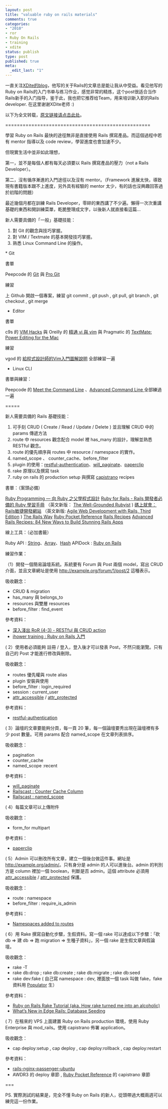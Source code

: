 ```yaml
--- 
layout: post
title: "valuable ruby on rails materials"
comments: true
categories: 
- "2010"
- ror
- Ruby On Rails
- training
- xdite
status: publish
type: post
published: true
meta: 
  _edit_last: "1"
---
```

一直关注<a href="http://blog.xdite.net/">XDite的blog</a>，他写的关于Rails的文章总是能让我从中受益。看见他写的Ruby on Rails的入门书单与练习作业，感觉非常的精炼，这个post很适合当作Rails新手的入门指导，鉴于此，我也把它推荐给Team，用来培训新入职的Rails developer. 在这里谢谢XDite老师 :)

以下为全文转载，<a href="http://blog.xdite.net/?p=1754&amp;utm_source=feedburner&amp;utm_medium=feed&amp;utm_campaign=Feed%3A+xxddite+(Blog.XDite.net)">原文链接请点击此处</a>。

==================================================

學習 Ruby on Rails 最快的途徑無非是直接使用 Rails 撰寫產品。而這個過程中若有 mentor 指導以及 code review，學習進度也會加速不少。

但現實生活中並非如此理想，

第一，並不是每個人都有每天必須要以 Rails 撰寫產品的壓力（not a Rails Developer）。

第二，沒有循序漸進的入門途徑以及沒有 mentor。（Framework 進展太快，導致現有書籍版本跟不上進度，另外具有經驗的 mentor 太少，有的話也沒興趣回答過於初階的問題）

最近幾個月都在訓練 Rails Developer，零碎的東西講了不少遍。懶得一次次重講基礎的東西和開訓練菜單，乾脆整理成文字，以後新人就直接看這篇…

新人需要具備的「一般」基礎技能：
<ol>
	<li>對 Git 的觀念與技巧掌握。</li>
	<li>對 VIM / Textmate 的基本開發技巧掌握。</li>
	<li>熟悉 Linux Command Line 的操作。</li>
</ol>
* Git

書單

Peepcode 的 <a href="http://peepcode.com/products/git" target="_blank">Git</a> 與 <a href="http://progit.org/book/" target="_blank">Pro Git</a>

練習

上 Github 開啟一個專案，練習 git commit , git push , git pull, git branch , git checkout , git merge

* Editor

書單

c9s 的 <a href="http://c9s.blogspot.com/2009/08/vim-hacks-coscup.html" target="_blank">VIM Hacks</a> 與 Oreilly 的 <a href="http://tlsj.tenlong.com.tw/WebModule/BookSearch/bookSearchViewAction.do?isbn=9789866840326&amp;sid=48676&amp;aid=69e42ffb" target="_blank">精通 vi 與 vim</a> 與 Pragmatic 的 <a href="http://www.pragprog.com/titles/textmate/textmate" target="_blank">TextMate: Power Editing for the Mac</a>

練習

vgod 的 <a href="http://blog.vgod.tw/2009/12/08/vim-cheat-sheet-for-programmers/" target="_blank">給程式設計師的Vim入門圖解說明</a> 全部練習一遍

* Linux CLI

書單與練習：

Peepcode 的 <a href="http://peepcode.com/products/meet-the-command-line" target="_blank">Meet the Command Line</a> 、<a href="http://peepcode.com/products/advanced-command-line" target="_blank">Advanced Command Line </a> 全部練過一遍

=====

新人需要具備的 Rails 基礎技能：
<ol>
	<li>可手刻 CRUD ( Create / Read / Update / Delete ) 並且理解 CRUD 中的 params 傳遞方法</li>
	<li>route 中 resources 觀念配合 model 裡 has_many 的設計，理解並熟悉 RESTful 觀念。</li>
	<li>route 的優先順序與 routes 中 resource / namespace 的實作。</li>
	<li>named_scope 、 counter_cache、before_filter</li>
	<li>plugin 的使用：<a href="http://github.com/technoweenie/restful-authentication" target="_blank">restful-authentication</a>、<a href="http://wiki.github.com/mislav/will_paginate/" target="_blank">will_paginate</a>、<a href="http://github.com/thoughtbot/paperclip" target="_blank">paperclip</a></li>
	<li>rake 原理以及撰寫 task</li>
	<li>ruby on rails 的 production setup 與撰寫 <a href="http://www.capify.org/" target="_blank">capistrano</a> recipes</li>
</ol>
書單：（案頭必備）

<a href="http://www.books.com.tw/exep/prod/booksfile.php?item=0010350699" target="_blank">Ruby Programming — 向 Ruby 之父學程式設計</a>
<a href="http://www.books.com.tw/exep/prod/booksfile.php?item=0010400655" target="_blank">Ruby for Rails - Rails 開發者必備的 Ruby 學習手冊</a> （英文新版： <a href="http://www.manning.com/black2/" target="_blank">The Well-Grounded Rubyist</a> )
<a href="http://www.books.com.tw/exep/prod/booksfile.php?item=0010374225" target="_blank">碼上就會：Rails敏捷開發網站</a> （英文新版: <a href="http://www.pragprog.com/titles/rails3/agile-web-development-with-rails-third-edition" target="_blank">Agile Web Development with Rails, Third Edition</a> )
<a href="http://my.safaribooksonline.com/9780321445612" target="_blank">The Rails Way</a>
<a href="http://oreilly.com/catalog/9780596514815" target="_blank">Ruby Pocket Reference</a>
<a href="http://www.pragprog.com/titles/fr_rr/rails-recipes" target="_blank">Rails Recipes</a>
<a href="http://www.pragprog.com/titles/fr_arr/advanced-rails-recipes" target="_blank">Advanced Rails Recipes: 84 New Ways to Build Stunning Rails Apps</a>

線上工具：（必加書籤）

Ruby API : <a href="http://www.ruby-doc.org/core/classes/String.html" target="_blank">String</a>、<a href="http://www.ruby-doc.org/core/classes/Array.html" target="_blank">Array</a>、<a href="http://www.ruby-doc.org/core/classes/Hash.html" target="_blank">Hash</a>
APIDock : <a href="http://apidock.com/rails" target="_blank">Ruby on Rails</a>

練習作業：

（1）開發一個簡易論壇系統。系統要有 Forum 與 Post 兩個 model，寫出 CRUD 介面，並且文章網址是使用 <a href="http://example.org/forum/1/post/2" target="_blank">http://example.org/forum/1/post/2</a> 這種表示。

吸收觀念：

* CRUD &amp; migration
* has_many 與 belongs_to
* resources 與雙層 resources
* before_filter : find_event

參考資料：

* <a href="http://rails.pixnet.net/blog/post/22956704" target="_blank">深入淺出 RoR (4-3) - RESTful 與 CRUD action</a>
* <a href="http://ihower.tw/training/rails-tutoral.html" target="_blank">ihower training : Ruby on Rails 入門</a>

( 2）使用者必須能夠 註冊 / 登入，登入後才可以發表 Post，不然只能瀏覽。只有自己的 Post 才能進行修改與刪除。

吸收觀念：

* routes 優先權與 route alias
* plugin 安裝與使用
* before_filter : login_required
* session : current_user
* <a href="http://api.rubyonrails.org/classes/ActiveRecord/Base.html#M002281" target="_blank">attr_accessible</a> / <a href="http://api.rubyonrails.org/classes/ActiveRecord/Base.html#M002280" target="_blank">attr_protected</a>

參考資料：

* <a href="http://github.com/technoweenie/restful-authentication" target="_blank">restful-authentication</a>

( 3）論壇的文章要能夠分頁，每一頁 20 筆，每一個論壇要秀出現在論壇裡有多少 post 數量。可用 params 配合 named_scope 在文章列表排序。

吸收觀念：

* pagination
* counter_cache
* named_scope :recent

參考資料：

* <a href="http://wiki.github.com/mislav/will_paginate/" target="_blank">will_paginate</a>
* <a href="http://railscasts.com/episodes/23-counter-cache-column" target="_blank">Railscast : Counter Cache Column</a>
* <a href="http://railscasts.com/episodes/108-named-scope" target="_blank">Railscast : named_scope</a>

( 4）每篇文章可以上傳附件

吸收觀念：

* form_for  multipart

參考資料：

* <a href="http://github.com/thoughtbot/paperclip" target="_blank">paperclip</a>

( 5）Admin 可以刪改所有文章，建立一個後台做這件事。網址是 <a href="http://example.org/admin/" target="_blank">http://example.org/admin/</a>。只有身分是 admin 的人可以進後台。admin 的判別方是 column 裡加一個 boolean，判斷是否 admin。這個 attribute 必須用 <a href="http://api.rubyonrails.org/classes/ActiveRecord/Base.html#M002281" target="_blank">attr_accessible</a> / <a href="http://api.rubyonrails.org/classes/ActiveRecord/Base.html#M002280" target="_blank">attr_protected</a> 保護。

吸收觀念：

* route : namespace
* before_filter : require_is_admin

參考資料：

* <a href="http://railstips.org/blog/archives/2007/04/28/namespaces-added-to-routes/" target="_blank">Namespaces added to routes</a>

( 6）用 Rake 撰寫自動化步驟，生假資料。寫一個 rake 可以達成以下步驟：「砍 db =&gt; 建 db =&gt; 跑 migration =&gt; 生種子資料」，另一個 rake 是生假文章與假論壇。

吸收觀念：

* rake -T
* rake db:drop ; rake db:create ; rake db:migrate ; rake db:seed
* rake dev:fake ( 自己寫 namespace : dev, 裡面放一個 task 叫做 fake，fake 資料用 <a href="http://github.com/ryanb/populator" target="_blank">Populator</a> 生）

參考資料：

* <a href="http://railsenvy.com/2007/6/11/ruby-on-rails-rake-tutorial" target="_blank">Ruby on Rails Rake Tutorial (aka. How rake turned me into an alcoholic)</a>
* <a href="http://ryandaigle.com/articles/2009/5/13/what-s-new-in-edge-rails-database-seeding" target="_blank">What’s New in Edge Rails: Database Seeding</a>

( 7）在租來的 VPS 上面建置 Ruby on Rails production 環境，使用 Ruby Enterprise 與 mod_rails。使用 capistrano 佈署 application。

吸收觀念：

* cap deploy:setup , cap deploy , cap deploy:rollback , cap deploy:restart

參考資料：

* <a href="http://github.com/jnstq/rails-nginx-passenger-ubuntu" target="_blank">rails-nginx-passenger-ubuntu </a>
* AWDR3 的 deploy 章節 , <a href="http://oreilly.com/catalog/9780596514815" target="_blank">Ruby Pocket Reference</a> 的 capistrano 章節

===

PS. 實際測試的結果是，完全不懂 Ruby on Rails 的新人，從頭帶過大概兩週可以練完這一份作業。
